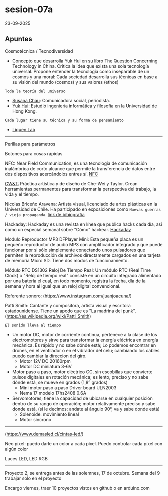 # sesion-07a

23-09-2025

## Apuntes 

Cosmotécnica / Tecnodiversidad
- Concepto que desarrolla Yuk Hui en su libro The Question Concerning Technology in China. Critica la idea que exista una sola tecnología universal. Propone entender la tecnología como inseparable de un cosmos y una moral: Cada sociedad desarrolla sus técnicas en base a su visión del mundo (cosmos) y sus valores (ethos)

`Toda la teoría del universo`

- [Susana Chau](https://www.linkedin.com/in/susana-chau/?originalSubdomain=cl): Comunicadora social, periodista. 
- [Yuk Hui](https://cajanegraeditora.com.ar/autores/?autor=hui-yuk): Estudió ingeniería informática y filosofía en la Universidad de Hong Kong.

`Cada lugar tiene su técnica y su forma de pensamiento`

- [Liquen Lab](https://liquenlab.cl/)

---

Perillas para parámetros

Botones para cosas rápidas

NFC: Near Field Communication, es una tecnología de comunicación inalámbrica de corto alcance que permite la transferencia de datos entre dos dispositivos acercándolos entres sí. [NFC](https://www.amazon.com/Beginning-NFC-Communication-Arduino-PhoneGap/dp/1449372066)

[CW&T:](https://cwandt.com/) Práctica artística y de diseño de Che-Wei y Taylor. Crean herramientas permanentes para transformar la perspectiva del trabajo, la vida y el tiempo.

Nicolas Briceño Aravena: Artista visual, licenciado de artes plásticas en la Universidad de Chile. Ha participado en exposiciones como `Nuevas guerras / vieja propaganda`. [link de bibiografía](https://www.cultura.gob.cl/coleccionarte/nicolas-briceno-aravena/)

Hackaday: Hackaday es una revista en línea que publica hacks cada día, así como un especial semanal sobre "Cómo" hackear. [Hackaday](https://hackaday.com/2023/02/23/sneaky-clock-displays-wrong-time-if-it-catches-you-looking/)

Modulo Reproductor MP3 DFPlayer Mini: Esta pequeña placa es un pequeño reproductor de audio MP3 con amplificador integrado y que puede funcionar por si sólo simplemente conectando unos pulsadores que permiten la reproducción de archivos directamente cargados en una tarjeta de memoria Micro SD. Tiene dos modos de funcionamiento.

Módulo RTC DS1302 Reloj De Tiempo Real: Un módulo RTC (Real Time Clock) o "Reloj de tiempo real" consiste en un circuito integrado alimentado por una batería el cual, en todo momento, registra la fecha, día de la semana y hora al igual que un reloj digital convencional.

Referente sonoro: (https://www.instagram.com/juanjoacuna/)

Patti Smith: Cantante y compositora, artista visual y escritora estadounidense. Tiene un apodo que es "La madrina del punk". (https://es.wikipedia.org/wiki/Patti_Smith)

`El sonido lleva al tiempo`

- Un motor DC, motor de corriente continua, pertenece a la clase de los electromotores y sirve para transformar la energía eléctrica en energía mecánica. Es rápido y no sabe dónde está; Lo podemos encontrar en drones, en el ventilador o en el vibrador del celu; cambiando los cables puedo cambiar la direccion del giro.
  - Motor 12V DC 20160rpm
  - Motor DC miniatura 3-6V 
- Motor paso a paso, motor eléctrico CC, sin escobillas que convierte pulsos digitales en rotación mecánica; es lento, preciso y no sabe dónde está, se mueve en grados (1,8° grados)
  - Mini motor paso a paso Driver board ULN2003
  - Nema 17 modelo 17hs2408 0.6A
- Servomotores; tiene la capacidad de ubicarse en cualquier posición dentro de su rango de operación; motor relativamente preciso y sabe donde está, (si le decimos: andate al ángulo 90°, va y sabe donde está)
  - Solenoide: movimiento lineal
  - Motor síncrono

---

(https://www.demasled.cl/cintas-led/)

Neo píxel: puedo darle un color a cada píxel. Puedo controlar cada píxel con algún color 

Luces LED, LED RGB

---

Proyecto 2, se entrega antes de las solemnes, 17 de octubre. Semana del 9 trabajar solo en el proyecto

Encargo viernes, traer 10 proyectos vistos en github o en arduino.com
